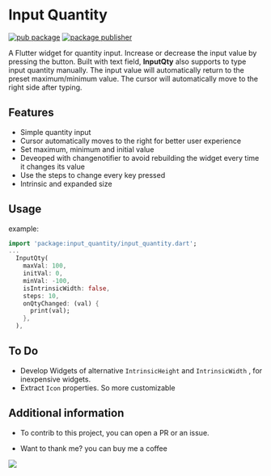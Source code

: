 # Input Quantity

[![pub package](https://img.shields.io/pub/v/input_quantity.svg)](https://pub.dev/packages/input_quantity)
[![package publisher](https://img.shields.io/pub/publisher/logo_n_spinner.svg)](https://pub.dev/publishers/pmatatias.dev/packages)

A Flutter widget for quantity input. Increase or decrease the input value by pressing the button.
Built with text field, **InputQty** also supports to type input quantity manually.
The input value will automatically return to the preset maximum/minimum value.
The cursor will automatically move to the right side after typing.

## Features

- Simple quantity input
- Cursor automatically moves to the right for better user experience
- Set maximum, minimum and initial value
- Deveoped with changenotifier to avoid rebuilding the widget every time it changes its value
- Use the steps to change every key pressed
- Intrinsic and expanded size

## Usage

example:

```dart
import 'package:input_quantity/input_quantity.dart';
...
  InputQty(
    maxVal: 100,
    initVal: 0,
    minVal: -100,
    isIntrinsicWidth: false,
    steps: 10,
    onQtyChanged: (val) {
      print(val);
    },
  ),
```

## To Do

- Develop Widgets of alternative `IntrinsicHeight` and `IntrinsicWidth` , for inexpensive widgets.
- Extract `Icon` properties. So more customizable

## Additional information

- To contrib to this project, you can open a PR or an issue.

- Want to thank me? you can buy me a coffee

<a href="https://www.buymeacoffee.com/pmatatias"><img src="https://img.buymeacoffee.com/button-api/?text=Buy me a coffee&emoji=👨‍💻&slug=pmatatias&button_colour=5F7FFF&font_colour=ffffff&font_family=Inter&outline_colour=000000&coffee_colour=FFDD00" /></a>
